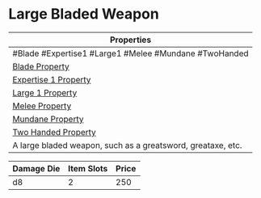# Large Bladed Weapon

|Properties|
|----------|
|\#Blade #Expertise1 #Large1 #Melee #Mundane #TwoHanded|
|[Blade Property](../Weapon%20Properties/Blade%20Property.md)|
|[Expertise 1 Property](../Weapon%20Properties/Expertise%20X%20Property.md)|
|[Large 1 Property](../Weapon%20Properties/Large%20X%20Property.md)|
|[Melee Property](../Weapon%20Properties/Melee%20Property.md)|
|[Mundane Property](../../../Material%20Properties/Mundane%20Property.md)|
|[Two Handed Property](../Weapon%20Properties/Two%20Handed%20Property.md)|
|A large bladed weapon, such as a greatsword, greataxe, etc.|

|Damage Die|Item Slots|Price|
|----------|----------|-----|
|d8|2|250|
